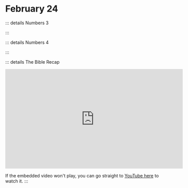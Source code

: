 # February 24

::: details Numbers 3
<!--@include: @/bible/translations/bsb/04_num/003.md-->
:::

::: details Numbers 4
<!--@include: @/bible/translations/bsb/04_num/004.md-->
:::

::: details The Bible Recap
<iframe width="560" height="315" src="https://www.youtube.com/embed/qoCObsPw5l4?si=zn-oOc4XMr0TICpL" title="YouTube video player" frameborder="0" allow="accelerometer; autoplay; clipboard-write; encrypted-media; gyroscope; picture-in-picture; web-share" referrerpolicy="strict-origin-when-cross-origin" allowfullscreen></iframe>

If the embedded video won't play, you can go straight to [YouTube here](https://youtu.be/qoCObsPw5l4?si=zn-oOc4XMr0TICpL) to watch it.
:::